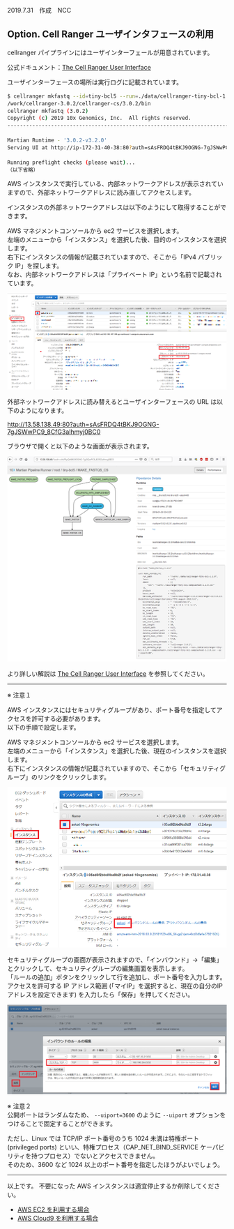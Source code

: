 2019.7.31　作成　NCC

## Option. Cell Ranger ユーザインタフェースの利用

cellranger パイプラインにはユーザインターフェールが用意されています。  

公式ドキュメント：[The Cell Ranger User Interface](https://support.10xgenomics.com/single-cell-gene-expression/software/pipelines/latest/advanced/ui)

ユーザインターフェースの場所は実行ログに記載されています。

```Bash
$ cellranger mkfastq --id=tiny-bcl5 --run=./data/cellranger-tiny-bcl-1.2.0 --samplesheet=./cellranger-tiny-bcl-samplesheet-1.2.0.csv --qc --uiport=80
/work/cellranger-3.0.2/cellranger-cs/3.0.2/bin
cellranger mkfastq (3.0.2)
Copyright (c) 2019 10x Genomics, Inc.  All rights reserved.
-------------------------------------------------------------------------------

Martian Runtime - '3.0.2-v3.2.0'
Serving UI at http://ip-172-31-40-38:80?auth=sAsFRDQ4tBKJ9OGNG-7gJSWwPC9_8CfG3alhmyj0BC0 # <- ★ここ

Running preflight checks (please wait)...
（以下省略）
```

AWS インスタンスで実行している、内部ネットワークアドレスが表示されていますので、外部ネットワークアドレスに読み直してアクセスします。

インスタンスの外部ネットワークアドレスは以下のようにして取得することができます。

AWS マネジメントコンソールから ec2 サービスを選択します。  
左端のメニューから「インスタンス」を選択した後、目的のインスタンスを選択します。  
右下にインスタンスの情報が記載されていますので、そこから「IPv4 パブリック IP」を探します。  
なお、内部ネットワークアドレスは「プライベート IP」という名前で記載されています。

![](../image/ec2_34.PNG)

外部ネットワークアドレスに読み替えるとユーザインターフェースの URL は以下のようになります。

http://13.58.138.49:80?auth=sAsFRDQ4tBKJ9OGNG-7gJSWwPC9_8CfG3alhmyj0BC0

ブラウザで開くと以下のような画面が表示されます。

![](../image/pipeline_monitoring_ui.PNG)

より詳しい解説は [The Cell Ranger User Interface](https://support.10xgenomics.com/single-cell-gene-expression/software/pipelines/latest/advanced/ui) を参照してください。

---

※ 注意１  

AWS インスタンスにはセキュリティグループがあり、ポート番号を指定してアクセスを許可する必要があります。  
以下の手順で設定します。  

AWS マネジメントコンソールから ec2 サービスを選択します。  
左端のメニューから「インスタンス」を選択した後、現在のインスタンスを選択します。  
右下にインスタンスの情報が記載されていますので、そこから「セキュリティグループ」のリンクをクリックします。  

![](../image/ec2_35.PNG)

セキュリティグループの画面が表示されますので、「インバウンド」→「編集」とクリックして、セキュリティグループの編集画面を表示します。  
「ルールの追加」ボタンをクリックして行を追加し、ポート番号を入力します。  
アクセスを許可する IP アドレス範囲 (「マイIP」を選択すると、現在の自分のIPアドレスを設定できます) を入力したら「保存」を押してください。

![](../image/ec2_36.PNG)

※ 注意２  
公開ポートはランダムなため、 `--uiport=3600` のように `--uiport` オプションをつけることで固定することができます。  

ただし、Linux では TCP/IP ポート番号のうち 1024 未満は特権ポート (privileged ports) といい、特権プロセス（CAP_NET_BIND_SERVICE ケーパビリティを持つプロセス）でないとアクセスできません。  
そのため、3600 など 1024 以上のポート番号を指定したほうがよいでしょう。  

---

以上です。
不要になった AWS インスタンスは適宜停止するか削除してください。

 - [AWS EC2 を利用する場合](./aws_ec2_instance.html)
 - [AWS Cloud9 を利用する場合](./aws_cloud9.html)

